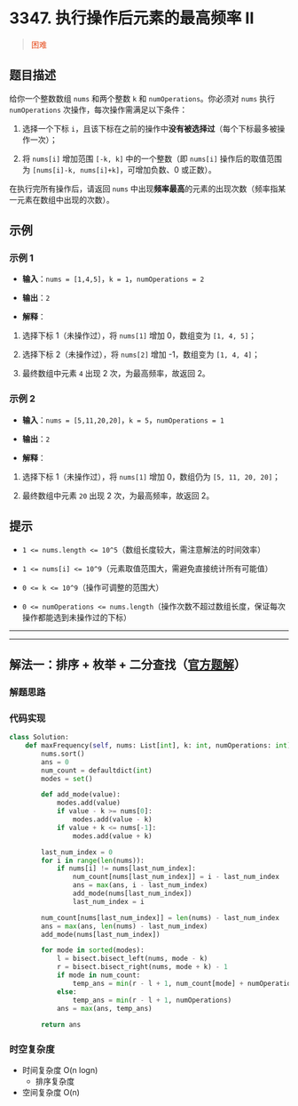 # 3347. 执行操作后元素的最高频率 II
><span style="color:rgb(230,73,25)">困难</span>
## 题目描述

给你一个整数数组 `nums` 和两个整数 `k` 和 `numOperations`。你必须对 `nums` 执行 `numOperations` 次操作，每次操作需满足以下条件：



1. 选择一个下标 `i`，且该下标在之前的操作中**没有被选择过**（每个下标最多被操作一次）；

2. 将 `nums[i]` 增加范围 `[-k, k]` 中的一个整数（即 `nums[i]` 操作后的取值范围为 `[nums[i]-k, nums[i]+k]`，可增加负数、0 或正数）。

在执行完所有操作后，请返回 `nums` 中出现**频率最高**的元素的出现次数（频率指某一元素在数组中出现的次数）。

## 示例

### 示例 1



* **输入**：`nums = [1,4,5]`，`k = 1`，`numOperations = 2`

* **输出**：`2`

* **解释**：

1. 选择下标 1（未操作过），将 `nums[1]` 增加 0，数组变为 `[1, 4, 5]`；

2. 选择下标 2（未操作过），将 `nums[2]` 增加 -1，数组变为 `[1, 4, 4]`；

3. 最终数组中元素 `4` 出现 2 次，为最高频率，故返回 2。

### 示例 2



* **输入**：`nums = [5,11,20,20]`，`k = 5`，`numOperations = 1`

* **输出**：`2`

* **解释**：

1. 选择下标 1（未操作过），将 `nums[1]` 增加 0，数组仍为 `[5, 11, 20, 20]`；

2. 最终数组中元素 `20` 出现 2 次，为最高频率，故返回 2。

## 提示



* `1 <= nums.length <= 10^5`（数组长度较大，需注意解法的时间效率）

* `1 <= nums[i] <= 10^9`（元素取值范围大，需避免直接统计所有可能值）

* `0 <= k <= 10^9`（操作可调整的范围大）

* `0 <= numOperations <= nums.length`（操作次数不超过数组长度，保证每次操作都能选到未操作过的下标）














***
***




## 解法一：排序 + 枚举 + 二分查找（[官方题解](https://leetcode.cn/problems/maximum-frequency-of-an-element-after-performing-operations-ii/solutions/3803631/zhi-xing-cao-zuo-hou-yuan-su-de-zui-gao-n4uko/?envType=daily-question&envId=2025-10-24)）



### 解题思路



### 代码实现

```python
class Solution:
    def maxFrequency(self, nums: List[int], k: int, numOperations: int) -> int:
        nums.sort()
        ans = 0
        num_count = defaultdict(int)
        modes = set()

        def add_mode(value):
            modes.add(value)
            if value - k >= nums[0]:
                modes.add(value - k)
            if value + k <= nums[-1]:
                modes.add(value + k)

        last_num_index = 0
        for i in range(len(nums)):
            if nums[i] != nums[last_num_index]:
                num_count[nums[last_num_index]] = i - last_num_index
                ans = max(ans, i - last_num_index)
                add_mode(nums[last_num_index])
                last_num_index = i

        num_count[nums[last_num_index]] = len(nums) - last_num_index
        ans = max(ans, len(nums) - last_num_index)
        add_mode(nums[last_num_index])

        for mode in sorted(modes):
            l = bisect.bisect_left(nums, mode - k)
            r = bisect.bisect_right(nums, mode + k) - 1
            if mode in num_count:
                temp_ans = min(r - l + 1, num_count[mode] + numOperations)
            else:
                temp_ans = min(r - l + 1, numOperations)
            ans = max(ans, temp_ans)
        
        return ans
```

### 时空复杂度

- 时间复杂度 O(n logn)
  - 排序复杂度
- 空间复杂度 O(n)



